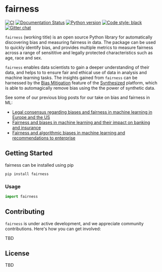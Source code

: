 # fairness 
[![CI](https://github.com/synthesized-io/fairness/workflows/CI/badge.svg)](https://github.com/synthesized-io/fairness/actions)
[![Documentation Status](https://readthedocs.org/projects/fairness/badge/?version=latest)]()
[![Python version](https://img.shields.io/badge/python-3.6%20%7C%203.7%20%7C%203.8%20%7C%203.9-blue.svg)]()
[![Code style: black](https://img.shields.io/badge/code%20style-black-000000.svg)](https://github.com/psf/black)
[![Gitter chat](https://badges.gitter.im/gitterHQ/gitter.png)](https://gitter.im/gitterHQ/gitter)


``fairness`` (working title) is an open source Python library for automatically discovering bias and measuring fairness in data. The package can be used to quickly identify bias, and provides multiple metrics to measure fairness across a range of sensititive and legally protected characteristics such as age, race and sex. 

``fairness`` enables data scientists to gain a deeper understanding of their data, and helps to to ensure fair and ethical use of data in analysis and machine learning tasks. The insights gained from ``fairness`` can be harnessed by the [Bias Mitigation](https://www.synthesized.io/post/synthesized-mitigates-bias-in-data) feature of the [Synthesized](https://synthesized.io) platform, which is able to automagically remove bias using the the power of synthetic data.

See some of our previous blog posts for our take on bias and fairness in ML:

- [Legal consensus regarding biases and fairness in machine learning in Europe and the US](https://www.synthesized.io/post/discrimination-by-artificial-intelligence-2)
- [Fairness and biases in machine learning and their impact on banking and insurance](https://www.synthesized.io/post/fairness-and-biases-in-machine-learning-and-their-impact-on-banking-and-insurance)
- [Fairness and algorithmic biases in machine learning and recommendations to enterprise](https://www.synthesized.io/post/fairness-and-algorithmic-biases-in-machine-learning-and-recommendations)



## Getting Started

fairness can be installed using pip
```bash
pip install fairness
```

### Usage
```python
import fairness
```

## Contributing

``fairness`` is under active development, and we appreciate community contributions. Here's how you can get involved:

TBD

## License

TBD
